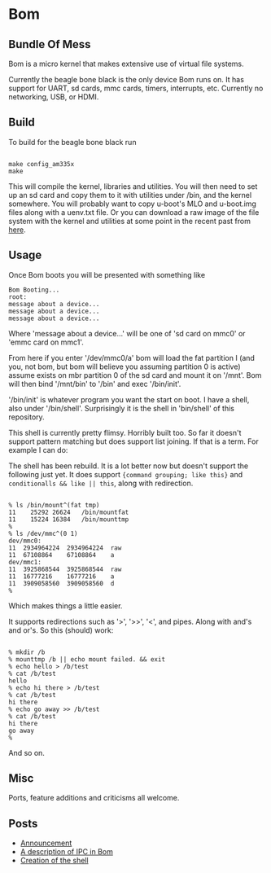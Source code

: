 # Bom

## Bundle Of Mess

Bom is a micro kernel that makes extensive use of virtual file
systems.

Currently the beagle bone black is the only device Bom runs on. It
has support for UART, sd cards, mmc cards, timers, interrupts, etc.
Currently no networking, USB, or HDMI.


## Build

To build for the beagle bone black run

```

make config_am335x
make

```

This will compile the kernel, libraries and utilities. You will then
need to set up an sd card and copy them to it with utilities under
/bin, and the kernel somewhere. You will probably want to copy
u-boot's MLO and u-boot.img files along with a uenv.txt file.
Or you can download a raw image of the file system with the kernel and
utilities at some point in the recent past from
[here](https://lackname.org/dump/bom-am335x.fs).


## Usage

Once Bom boots you will be presented with something like

```
Bom Booting...
root:
message about a device...
message about a device...
message about a device...
```

Where 'message about a device...' will be one of 'sd card on mmc0' or
'emmc card on mmc1'.

From here if you enter '/dev/mmc0/a' bom will load the fat partition I
(and you, not bom, but bom will believe you assuming partition 0 is
active) assume exists on mbr partition 0 of the sd card and mount it
on '/mnt'. Bom will then bind '/mnt/bin' to '/bin' and exec '/bin/init'.

'/bin/init' is whatever program you want the start on boot. I have a
shell, also under '/bin/shell'. Surprisingly it is the shell in
'bin/shell' of this repository.

This shell is currently pretty flimsy. Horribly built too. So far it
doesn't support pattern matching but does support list joining. If
that is a term. For example I can do:

The shell has been rebuild. It is a lot better now but doesn't
support the following just yet. It does support `{command grouping;
like this}` and `conditionalls && like || this`, along with
redirection.

```

% ls /bin/mount^(fat tmp)
11    25292	26624	/bin/mountfat
11    15224	16384	/bin/mounttmp
%
% ls /dev/mmc^(0 1)
dev/mmc0:
11	2934964224	2934964224	raw
11	67108864	67108864	a
dev/mmc1:
11	3925868544	3925868544	raw
11	16777216	16777216	a
11	3909058560	3909058560	d
%

```

Which makes things a little easier.

It supports redirections such as '>', '>>', '<', and pipes. Along with
and's and or's. So this (should) work:

```

% mkdir /b
% mounttmp /b || echo mount failed. && exit
% echo hello > /b/test
% cat /b/test
hello
% echo hi there > /b/test
% cat /b/test
hi there
% echo go away >> /b/test
% cat /b/test
hi there
go away
%

```

And so on.

## Misc

Ports, feature additions and criticisms all welcome.

## Posts

- [Announcement](https://lackname.org/blog/BOM)
- [A description of IPC in Bom](https://lackname.org/blog/A%20Slightly%20More%20Technical%20Post%20About%20Bom/)
- [Creation of the shell](https://lackname.org/blog/Pratt%20Parsing/)

